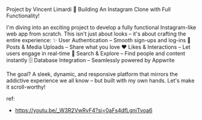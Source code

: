 Project by Vincent Limardi
🚀 Building An Instagram Clone with Full Functionality!

I'm diving into an exciting project to develop a fully functional Instagram-like web app from scratch. This isn't just about looks – it's about crafting the entire experience:
✨ User Authentication – Smooth sign-ups and log-ins
📸 Posts & Media Uploads – Share what you love
❤️ Likes & Interactions – Let users engage in real-time
🔎 Search & Explore – Find people and content instantly
🗄️ Database Integration – Seamlessly powered by Appwrite

The goal? A sleek, dynamic, and responsive platform that mirrors the addictive experience we all know – but built with my own hands. Let's make it scroll-worthy!

ref:
- https://youtu.be/_W3R2VwRyF4?si=0aFs4dfLgniTvoa6
